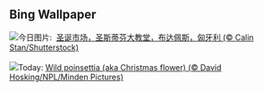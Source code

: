 ## Bing Wallpaper
![](https://www.bing.com/th?id=OHR.ChristmasBudapest_ZH-CN8197439971_UHD.jpg&w=1000)今日图片: &nbsp;[圣诞市场，圣斯蒂芬大教堂，布达佩斯，匈牙利 (© Calin Stan/Shutterstock)](https://www.bing.com/th?id=OHR.ChristmasBudapest_ZH-CN8197439971_UHD.jpg)
<br><br/>
![](https://www.bing.com/th?id=OHR.WildPoinsettia_EN-US8728271702_UHD.jpg&w=1000)Today: [Wild poinsettia (aka Christmas flower) (© David Hosking/NPL/Minden Pictures)](https://www.bing.com/th?id=OHR.WildPoinsettia_EN-US8728271702_UHD.jpg)
<br><br/>
